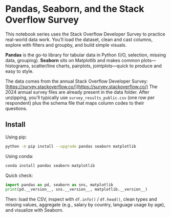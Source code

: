 # Pandas, Seaborn, and the Stack Overflow Survey

This notebook series uses the Stack Overflow Developer Survey to practice real-world data work. You’ll load the dataset, clean and cast columns, explore with filters and groupby, and build simple visuals.

**Pandas** is the go-to library for tabular data in Python (I/O, selection, missing data, grouping). **Seaborn** sits on Matplotlib and makes common plots—histograms, scatter/line charts, pairplots, jointplots—quick to produce and easy to style.

The data comes from the annual Stack Overflow Developer Survey: [https://survey.stackoverflow.co/](https://survey.stackoverflow.co/)
The 2024 annual survey files are already present in the data folder. After unzipping, you’ll typically use `survey_results_public.csv` (one row per respondent) plus the schema file that maps column codes to their questions.

## Install

Using pip:

```bash
python -m pip install --upgrade pandas seaborn matplotlib
```

Using conda:

```bash
conda install pandas seaborn matplotlib
```

Quick check:

```python
import pandas as pd, seaborn as sns, matplotlib
print(pd.__version__, sns.__version__, matplotlib.__version__)
```

Then: load the CSV, inspect with `df.info()` / `df.head()`, clean types and missing values, aggregate (e.g., salary by country, language usage by age), and visualize with Seaborn.

